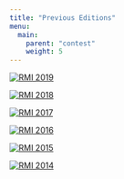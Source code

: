 ```yaml
---
title: "Previous Editions"
menu:
  main:
    parent: "contest"
    weight: 5
---
```


[![RMI 2019](/assets/previous/2019.png)](/../rmi_2019)

[![RMI 2018](/assets/previous/2018.png)](/../rmi_2018)

[![RMI 2017](/assets/previous/2017.png)](/../rmi_2017)

[![RMI 2016](/assets/previous/2016.png)](/../rmi_2016)

[![RMI 2015](/assets/previous/2015.png)](/../rmi_2015)

[![RMI 2014](/assets/previous/2014.png)](/../rmi_2014)
